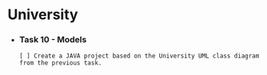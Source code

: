 # University
- ### Task 10 - Models
      [ ] Create a JAVA project based on the University UML class diagram from the previous task.